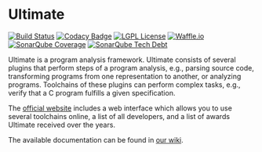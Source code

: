 # Ultimate
[![Build Status](https://travis-ci.org/ultimate-pa/ultimate.svg)](https://travis-ci.org/ultimate-pa/ultimate)
[![Codacy Badge](https://api.codacy.com/project/badge/grade/b03e97ce2ee948eb974a211bbbfc6a2e)](https://www.codacy.com/app/ultimate-pa/ultimate)
[![LGPL License](http://img.shields.io/badge/license-LGPLv3-brightgreen.svg)](https://www.gnu.org/licenses/lgpl.html)
[![Waffle.io](https://img.shields.io/waffle/label/ultimate-pa/ultimate/in%20progress.svg?maxAge=1800)](https://waffle.io/ultimate-pa/ultimate)
[![SonarQube Coverage](https://img.shields.io/sonar/https/monteverdi.informatik.uni-freiburg.de/sonar/de.uni_freiburg.informatik.ultimate:mavenparent/coverage.svg?maxAge=1800)](https://monteverdi.informatik.uni-freiburg.de/sonar/overview?id=6196)
[![SonarQube Tech Debt](https://img.shields.io/sonar/https/monteverdi.informatik.uni-freiburg.de/sonar/de.uni_freiburg.informatik.ultimate:mavenparent/tech_debt.svg?maxAge=1800)](https://monteverdi.informatik.uni-freiburg.de/sonar/overview?id=Ultimate%3AMavenParentUltimate)
 
Ultimate is a program analysis framework. Ultimate consists of several plugins that perform steps of a program analysis, e.g., parsing source code, transforming programs from one representation to another, or analyzing programs. Toolchains of these plugins can perform complex tasks, e.g., verify that a C program fulfills a given specification.

The [official website](https://ultimate.informatik.uni-freiburg.de/) includes a web interface which allows you to use several toolchains online, a list of all developers, and a list of awards Ultimate received over the years.

The available documentation can be found in [our wiki](https://github.com/ultimate-pa/ultimate/wiki).
